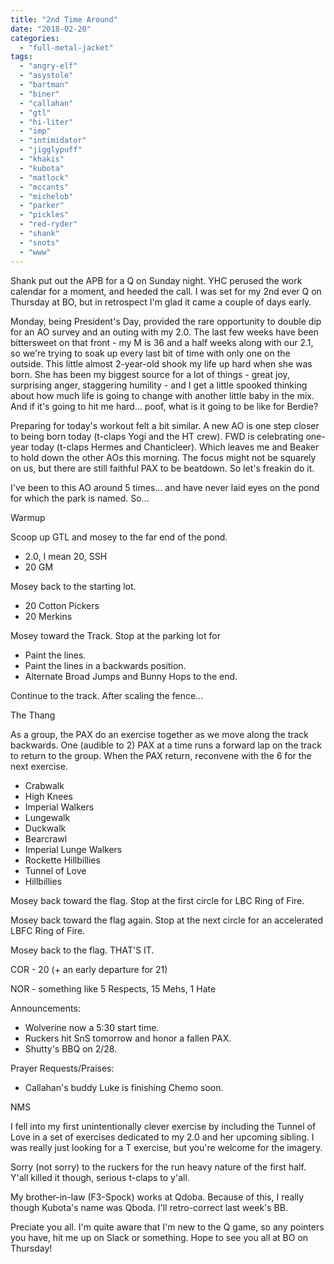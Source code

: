 ```yaml
---
title: "2nd Time Around"
date: "2018-02-20"
categories: 
  - "full-metal-jacket"
tags: 
  - "angry-elf"
  - "asystole"
  - "bartman"
  - "biner"
  - "callahan"
  - "gtl"
  - "hi-liter"
  - "imp"
  - "intimidator"
  - "jigglypuff"
  - "khakis"
  - "kubota"
  - "matlock"
  - "mccants"
  - "michelob"
  - "parker"
  - "pickles"
  - "red-ryder"
  - "shank"
  - "snots"
  - "www"
---
```


Shank put out the APB for a Q on Sunday night. YHC perused the work calendar for a moment, and heeded the call. I was set for my 2nd ever Q on Thursday at BO, but in retrospect I'm glad it came a couple of days early.

Monday, being President's Day, provided the rare opportunity to double dip for an AO survey and an outing with my 2.0. The last few weeks have been bittersweet on that front - my M is 36 and a half weeks along with our 2.1, so we're trying to soak up every last bit of time with only one on the outside. This little almost 2-year-old shook my life up hard when she was born. She has been my biggest source for a lot of things - great joy, surprising anger, staggering humility - and I get a little spooked thinking about how much life is going to change with another little baby in the mix. And if it's going to hit me hard... poof, what is it going to be like for Berdie?

Preparing for today's workout felt a bit similar. A new AO is one step closer to being born today (t-claps Yogi and the HT crew). FWD is celebrating one-year today (t-claps Hermes and Chanticleer). Which leaves me and Beaker to hold down the other AOs this morning. The focus might not be squarely on us, but there are still faithful PAX to be beatdown. So let's freakin do it.

I've been to this AO around 5 times... and have never laid eyes on the pond for which the park is named. So...

Warmup

Scoop up GTL and mosey to the far end of the pond.

- 2.0, I mean 20, SSH
- 20 GM

Mosey back to the starting lot.

- 20 Cotton Pickers
- 20 Merkins

Mosey toward the Track. Stop at the parking lot for

- Paint the lines.
- Paint the lines in a backwards position.
- Alternate Broad Jumps and Bunny Hops to the end.

Continue to the track. After scaling the fence...

The Thang

As a group, the PAX do an exercise together as we move along the track backwards. One (audible to 2) PAX at a time runs a forward lap on the track to return to the group. When the PAX return, reconvene with the 6 for the next exercise.

- Crabwalk
- High Knees
- Imperial Walkers
- Lungewalk
- Duckwalk
- Bearcrawl
- Imperial Lunge Walkers
- Rockette Hillbillies
- Tunnel of Love
- Hillbillies

Mosey back toward the flag. Stop at the first circle for LBC Ring of Fire.

Mosey back toward the flag again. Stop at the next circle for an accelerated LBFC Ring of Fire.

Mosey back to the flag. THAT'S IT.

COR - 20 (+ an early departure for 21)

NOR - something like 5 Respects, 15 Mehs, 1 Hate

Announcements:

- Wolverine now a 5:30 start time.
- Ruckers hit SnS tomorrow and honor a fallen PAX.
- Shutty's BBQ on 2/28.

Prayer Requests/Praises:

- Callahan's buddy Luke is finishing Chemo soon.

NMS

I fell into my first unintentionally clever exercise by including the Tunnel of Love in a set of exercises dedicated to my 2.0 and her upcoming sibling. I was really just looking for a T exercise, but you're welcome for the imagery.

Sorry (not sorry) to the ruckers for the run heavy nature of the first half. Y'all killed it though, serious t-claps to y'all.

My brother-in-law (F3-Spock) works at Qdoba. Because of this, I really though Kubota's name was Qboda. I'll retro-correct last week's BB.

Preciate you all. I'm quite aware that I'm new to the Q game, so any pointers you have, hit me up on Slack or something. Hope to see you all at BO on Thursday!

